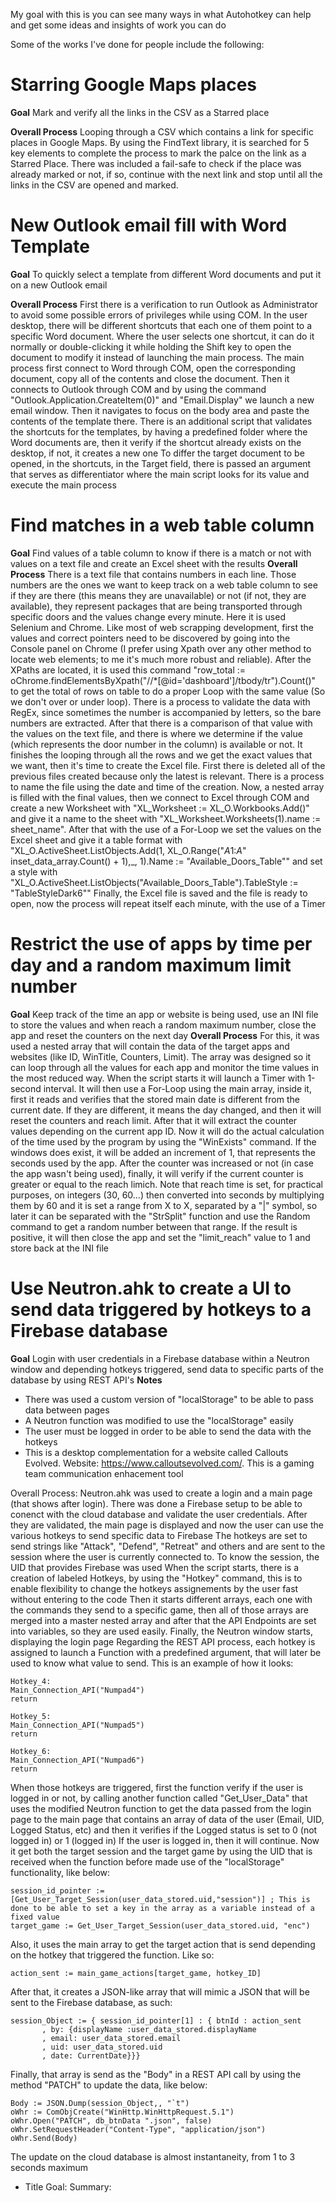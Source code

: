 
My goal with this is you can see many ways in what Autohotkey can help and get some ideas and insights of work you can do

Some of the works I've done for people include the following:

# Starring Google Maps places
**Goal**
Mark and verify all the links in the CSV as a Starred place

**Overall Process**
Looping through a CSV which contains a link for specific places in Google Maps. 
By using the FindText library, it is searched for 5 key elements to complete the process to mark the palce on the link as a Starred Place.
There was included a fail-safe to check if the place was already marked or not, if so, continue with the next link and stop until all the links in the CSV are opened and marked.


# New Outlook email fill with Word Template
**Goal**
To quickly select a template from different Word documents and put it on a new Outlook email

**Overall Process**
First there is a verification to run Outlook as Administrator to avoid some possible errors of privileges while using COM. In the user desktop, there will be different shortcuts that each one of them point to a specific Word document.
Where the user selects one shortcut, it can do it normally or double-clicking it while holding the Shift key to open the document to modify it instead of launching the main process. The main process first connect to Word through COM, open the corresponding document, copy all of the contents and close the document.
Then it connects to Outlook through COM and by using the command "Outlook.Application.CreateItem(0)" and "Email.Display" we launch a new email window. Then it navigates to focus on the body area and paste the contents of the template there.
There is an additional script that validates the shortcuts for the templates, by having a predefined folder where the Word documents are, then it verify if the shortcut already exists on the desktop, if not, it creates a new one
To differ the target document to be opened, in the shortcuts, in the Target field, there is passed an argument that serves as differentiator where the main script looks for its value and execute the main process


# Find matches in a web table column
**Goal**
Find values of a table column to know if there is a match or not with values on a text file and create an Excel sheet with the results
**Overall Process**
There is a text file that contains numbers in each line. Those numbers are the ones we want to keep track on a web table column to see if they are there (this means they are unavailable) or not (if not, they are available), they represent packages that are being transported through specific doors and the values change every minute.
Here it is used Selenium and Chrome. Like most of web scrapping development, first the values and correct pointers need to be discovered by going into the Console panel on Chrome (I prefer using Xpath over any other method to locate web elements; to me it's much more robust and reliable). 
After the XPaths are located, it is used this command "row_total := oChrome.findElementsByXpath("//*[@id='dashboard']/tbody/tr").Count()" to get the total of rows on table to do a proper Loop with the same value (So we don't over or under loop). 
There is a process to validate the data with RegEx, since sometimes the number is accompanied by letters, so the bare numbers are extracted. After that there is a comparison of that value with the values on the text file, and there is where we determine if the value (which represents the door number in the column) is available or not. 
It finishes the looping through all the rows and we get the exact values that we want, then it's time to create the Excel file.
First there is deleted all of the previous files created because only the latest is relevant. There is a process to name the file using the date and time of the creation. 
Now, a nested array is filled with the final values, then we connect to Excel through COM and create a new Worksheet with "XL_Worksheet := XL_O.Workbooks.Add()" and give it a name to the sheet with "XL_Worksheet.Worksheets(1).name := sheet_name". 
After that with the use of a For-Loop we set the values on the Excel sheet and give it a table format with "XL_O.ActiveSheet.ListObjects.Add(1, XL_O.Range("$A$1:$A$" inset_data_array.Count() + 1),_, 1).Name := "Available_Doors_Table"" and set a style with "XL_O.ActiveSheet.ListObjects("Available_Doors_Table").TableStyle := "TableStyleDark6""
Finally, the Excel file is saved and the file is ready to open, now the process will repeat itself each minute, with the use of a Timer



# Restrict the use of apps by time per day and a random maximum limit number
**Goal**
Keep track of the time an app or website is being used, use an INI file to store the values and when reach a random maximum number, close the app and reset the counters on the next day
**Overall Process**
For this, it was used a nested array that will contain the data of the target apps and websites (like ID, WinTitle, Counters, Limit). 
The array was designed so it can loop through all the values for each app and monitor the time values in the most reduced way. 
When the script starts it will launch a Timer with 1-second interval. It will then use a For-Loop using the main array, inside it, first it reads and verifies that the stored main date is different from the current date. If they are different, it means the day changed, and then it will reset the counters and reach limit.
After that it will extract the counter values depending on the current app ID.
Now it will do the actual calculation of the time used by the program by using the "WinExists" command. If the windows does exist, it will be added an increment of 1, that represents the seconds used by the app.
After the counter was increased or not (in case the app wasn't being used), finally, it will verify if the current counter is greater or equal to the reach limich.  Note that reach time is set, for practical purposes, on integers (30, 60...) then converted into seconds by multiplying them by 60 and it is set a range from X to X, separated by a "|" symbol, so later it can be separated with the "StrSplit" function and use the Random command to get a random number between that range. If the result is positive, it will then close the app and set the "limit_reach" value to 1 and store back at the INI file


# Use Neutron.ahk to create a UI to send data triggered by hotkeys to a Firebase database
**Goal**
Login with user credentials in a Firebase database within a Neutron window and depending hotkeys triggered, send data to specific parts of the database by using REST API's
**Notes**
* There was used a custom version of "localStorage" to be able to pass data between pages
* A Neutron function was modified to use the "localStorage" easily
* The user must be logged in order to be able to send the data with the hotkeys
* This is a desktop complementation for a website called Callouts Evolved. Website: https://www.calloutsevolved.com/. This is a gaming team communication enhacement tool

Overall Process:
Neutron.ahk was used to create a login and a main page (that shows after login). There was done a Firebase setup to be able to conenct with the cloud database and validate the user credentials. After they are validated, the main page is displayed and now the user can use the various hotkeys to send specific data to Firebase
The hotkeys are set to send strings like "Attack", "Defend", "Retreat" and others and are sent to the session where the user is currently connected to. To know the session, the UID that provides Firebase was used
When the script starts, there is a creation of labeled Hotkeys, by using the "Hotkey" command, this is to enable flexibility to change the hotkeys assignements by the user fast without entering to the code
Then it starts different arrays, each one with the commands they send to a specific game, then all of those arrays are merged into a master nested array and after that the API Endpoints are set into variables, so they are used easily. Finally, the Neutron window starts, displaying the login page
Regarding the REST API process, each hotkey is assigned to launch a Function with a predefined argument, that will later be used to know what value to send. This is an example of how it looks:

 ~~~
Hotkey_4:
Main_Connection_API("Numpad4")
return

Hotkey_5:
Main_Connection_API("Numpad5")
return

Hotkey_6:
Main_Connection_API("Numpad6")
return
 ~~~
 
When those hotkeys are triggered, first the function verify if the user is logged in or not, by calling another function called "Get_User_Data" that uses the modified Neutron function to get the data passed from the login page to the main page that contains an array of data of the user (Email, UID, Logged Status, etc) and then it verifies if the Logged status is set to 0 (not logged in) or 1 (logged in)
If the user is logged in, then it will continue. Now it get both the target session and the target game by using the UID that is received when the function before made use of the "localStorage" functionality, like below:

 ~~~
session_id_pointer := [Get_User_Target_Session(user_data_stored.uid,"session")] ; This is done to be able to set a key in the array as a variable instead of a fixed value
target_game := Get_User_Target_Session(user_data_stored.uid, "enc")
 ~~~

Also, it uses the main array to get the target action that is send depending on the hotkey that triggered the function. Like so:
 ~~~
action_sent := main_game_actions[target_game, hotkey_ID]
 ~~~

After that, it creates a JSON-like array that will mimic a JSON that will be sent to the Firebase database, as such:

 ~~~
session_Object := { session_id_pointer[1] : { btnId : action_sent 
		, by: {displayName :user_data_stored.displayName
		, email: user_data_stored.email
		, uid: user_data_stored.uid 
		, date: CurrentDate}}}
 ~~~
 
Finally, that array is send as the "Body" in a REST API call by using the method "PATCH" to update the data, like below:
 ~~~
Body := JSON.Dump(session_Object,, "`t")
oWhr := ComObjCreate("WinHttp.WinHttpRequest.5.1")
oWhr.Open("PATCH", db_btnData ".json", false)
oWhr.SetRequestHeader("Content-Type", "application/json")
oWhr.Send(Body)
 ~~~
The update on the cloud database is almost instantaneity, from 1 to 3 seconds maximum





- Title
Goal: 
Summary:















